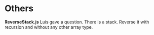 # Others

**ReverseStack.js**
Luis gave a question. There is a stack. Reverse it with recursion and without any other array type.